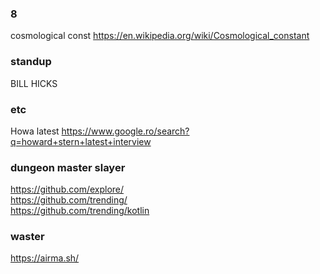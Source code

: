 
### 8

cosmological const https://en.wikipedia.org/wiki/Cosmological_constant


### standup

BILL HICKS  


### etc

Howa latest https://www.google.ro/search?q=howard+stern+latest+interview

### dungeon master slayer
https://github.com/explore/  
https://github.com/trending/  
https://github.com/trending/kotlin  

### waster

https://airma.sh/
